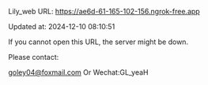 Lily_web URL: https://ae6d-61-165-102-156.ngrok-free.app

Updated at: 2024-12-10 08:10:51

If you cannot open this URL, the server might be down.

Please contact: 

goley04@foxmail.com Or Wechat:GL_yeaH